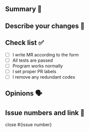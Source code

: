 ## Summary 📌

## Describe your changes 📝

## Check list ✅
- [ ] I write MR according to the form
- [ ] All tests are passed
- [ ] Program works normally
- [ ] I set proper PR labels
- [ ] I remove any redundant codes

## Opinions 🗣️

## Issue numbers and link 🚪
close #{issue number}
